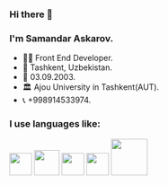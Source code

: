 ### Hi there 👋
### I'm Samandar Askarov.
- 👨‍💻 Front End Developer.
- 📍 Tashkent, Uzbekistan.
- 📅 03.09.2003.
- 🏛 Ajou University in Tashkent(AUT).
- 📞 +998914533974.
### I use languages like:
<code><img src="https://upload.wikimedia.org/wikipedia/commons/thumb/6/61/HTML5_logo_and_wordmark.svg/1024px-HTML5_logo_and_wordmark.svg.png" width="40px"></code>
<code><img src="https://cdn.freebiesupply.com/logos/large/2x/css3-logo-svg-vector.svg" width="45px"></code>
<code><img src="https://upload.wikimedia.org/wikipedia/commons/thumb/9/96/Sass_Logo_Color.svg/2560px-Sass_Logo_Color.svg.png" width="40px"></code>
<code><img src="https://upload.wikimedia.org/wikipedia/commons/thumb/b/b2/Bootstrap_logo.svg/1280px-Bootstrap_logo.svg.png" width="40px"></code>
<code><img src="https://logos-world.net/wp-content/uploads/2023/02/JavaScript-Symbol.png" width="65px"></code>


<!--
**SamandarAskarov/SamandarAskarov** is a ✨ _special_ ✨ repository because its `README.md` (this file) appears on your GitHub profile.

Here are some ideas to get you started:

- 🔭 I’m currently working on 
- 🌱 I’m currently learning ...
- 👯 I’m looking to collaborate on ...
- 🤔 I’m looking for help with ...
- 💬 Ask me about ...
- 📫 How to reach me: ...
- 😄 Pronouns: ...
- ⚡ Fun fact: ...
-->
